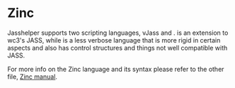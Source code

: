 # Zinc

Jasshelper supports two scripting languages, vJass and [](Zinc.md). [](vJass.md) is an extension to wc3&apos;s JASS,
while [](Zinc.md) is a less verbose language that is more rigid in certain aspects and also has control structures and
things not well compatible with JASS.

For more info on the Zinc language and its syntax please refer to the other file, [Zinc manual](Zinc.md).

